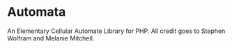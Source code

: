 # Automata

An Elementary Cellular Automate Library for PHP. All credit goes to Stephen Wolfram and Melanie Mitchell.